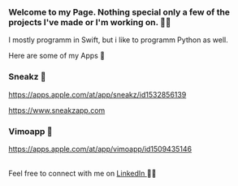 ### Welcome to my Page. Nothing special only a few of the projects I've made or I'm working on. 👋🏽
I mostly programm in Swift, but i like to programm Python as well.

Here are some of my Apps 📲

### Sneakz 👟

https://apps.apple.com/at/app/sneakz/id1532856139

https://www.sneakzapp.com

### Vimoapp 📸

https://apps.apple.com/at/app/vimoapp/id1509435146

<br>
Feel free to connect with me on <a href="https://www.linkedin.com/in/adrian-suthold-8074a7151/">LinkedIn </a> 🤙🏽




<!--
**adri567/adri567** is a ✨ _special_ ✨ repository because its `README.md` (this file) appears on your GitHub profile.

Here are some ideas to get you started:

- 🔭 I’m currently working on ...
- 🌱 I’m currently learning ...
- 👯 I’m looking to collaborate on ...
- 🤔 I’m looking for help with ...
- 💬 Ask me about ...
- 📫 How to reach me: ...
- 😄 Pronouns: ...
- ⚡ Fun fact: ...
-->

